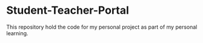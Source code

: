 # Student-Teacher-Portal
This repository hold the code for my personal project as part of my personal learning. 
